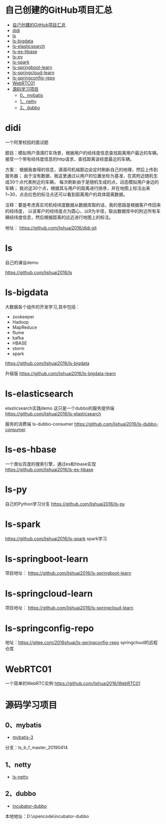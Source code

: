# 自己创建的GitHub项目汇总

<!-- TOC -->

- [自己创建的GitHub项目汇总](#自己创建的github项目汇总)
- [didi](#didi)
- [ls](#ls)
- [ls-bigdata](#ls-bigdata)
- [ls-elasticsearch](#ls-elasticsearch)
- [ls-es-hbase](#ls-es-hbase)
- [ls-py](#ls-py)
- [ls-spark](#ls-spark)
- [ls-springboot-learn](#ls-springboot-learn)
- [ls-springcloud-learn](#ls-springcloud-learn)
- [ls-springconfig-repo](#ls-springconfig-repo)
- [WebRTC01](#webrtc01)
- [源码学习项目](#源码学习项目)
    - [0、mybatis](#0mybatis)
    - [1、netty](#1netty)
    - [2、dubbo](#2dubbo)

<!-- /TOC -->

# didi
一个阿里校招的面试题

题目：模拟用户滴滴打车场景，根据用户的经纬度信息查找距离用户最近的车辆。
接受一个带有经纬度信息的http请求，查找距离该经度最近的车辆。


方案：
根据我查得的信息，滴滴司机端那边会定时刷新自己的地理，然后上传到服务器；
由于没有数据，我这里通过以用户的位置坐标为基准，在其附近随机生成30个点代表附近的车辆，
每次刷新由于是随机生成的点，动态模拟用户身边的车辆；
我对这30个点，根据其与用户的距离进行排序，并在地图上标注出来1~30，点击红色的标注点还可以看到距离用户的具体距离数据。


注释：要是考虑真实司机经纬度数据从数据库取的话，我的思路是根据客户传回来的经纬度，
以该客户的经纬度点为圆心，以R为半径，取出数据库中的附近所有车辆经纬度信息，然后根据距离的远近进行地图上的标注。


地址：
https://github.com/lishuai2016/didi.git

# ls
自己的课设demo

https://github.com/lishuai2016/ls


# ls-bigdata
大数据各个组件的开发学习,其中包括：
- zookeeper
- Hadoop
- MapReduce
- flume
- kafka
- HBASE
- storm
- spark


https://github.com/lishuai2016/ls-bigdata

升级版
https://github.com/lishuai2016/ls-bigdata-learn

# ls-elasticsearch
elasticsearch实践demo
这只是一个dubbo的服务提供端
https://github.com/lishuai2016/ls-elasticsearch

服务的消费端
ls-dubbo-consumer
https://github.com/lishuai2016/ls-dubbo-consumer

# ls-es-hbase
一个类似百度的搜索引擎，通过es和hbase实现
https://github.com/lishuai2016/ls-es-hbase


# ls-py
自己的Python学习分支
https://github.com/lishuai2016/ls-py

# ls-spark
https://github.com/lishuai2016/ls-spark
spark学习

# ls-springboot-learn
项目地址：
https://github.com/lishuai2016/ls-springboot-learn

# ls-springcloud-learn
项目地址：
https://github.com/lishuai2016/ls-springcloud-learn

# ls-springconfig-repo
地址：https://gitee.com/2016shuai/ls-springconfig-repo
springcloud的远程仓库


# WebRTC01
一个简单的WebRTC实例
https://github.com/lishuai2016/WebRTC01


# 源码学习项目

## 0、mybatis

- [mybatis-3](https://github.com/lishuai2016/mybatis-3/tree/ls_b_f_master_20190414)

分支：ls_b_f_master_20190414



## 1、netty

- [ls-netty](https://github.com/lishuai2016/ls-netty)





## 2、dubbo

- [incubator-dubbo](https://github.com/lishuai2016/incubator-dubbo)

本地地址：D:\opencode\incubator-dubbo




